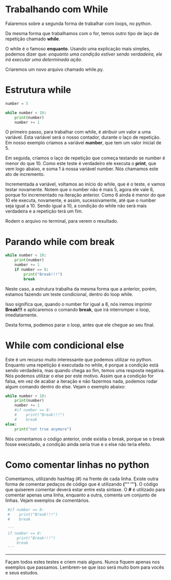 # Trabalhando com While

Falaremos sobre a segunda forma de trabalhar com loops, no python.

Da mesma forma que trabalhamos com o for, temos outro tipo de laço de repetição chamado **while**.

O while é o famoso **enquanto**. Usando uma explicação mais simples, podemos dizer que: _enquanto uma condição estiver sendo verdadeira, ele irá executar uma determinada ação_.

Criaremos um novo arquivo chamado while.py.

# Estrutura while

```python
number = 5

while number < 10:
    print(number)
    number += 1
```

O primeiro passo, para trabalhar com while, é atribuir um valor a uma variável. Esta variável será o nosso contador, durante o laço de repetição. Em nosso exemplo criamos a variável **number**, que tem um valor inicial de 5.

Em seguida, criamos o laço de repetição que começa testando se number é menor do que 10. Como este teste é verdadeiro ele executa o **print**, que vem logo abaixo, e soma 1 à nossa variável number. Nós chamamos este ato de incremento.

Incrementada a variável, voltamos ao início do while, que é o teste, e vamos testar novamente. Notem que o number não é mais 5, agora ele vale 6, porque foi incrementado na iteração anterior. Como 6 ainda é menor do que 10 ele executa, novamente, e assim, sucessivamente, até que o number seja igual a 10. Sendo igual a 10, a condição do while não será mais verdadeira e a repetição terá um fim.

Rodem o arquivo no terminal, para verem o resultado.

# Parando while com break

```python
while number < 10:
    print(number)
    number += 1
    if number == 8:
        print("Break!!!")
        break
```

Neste caso, a estrutura trabalha da mesma forma que a anterior, porém, estamos fazendo um teste condicional, dentro do loop while.

Isso significa que, quando o number for igual a 8, nós iremos imprimir **Break!!!** e aplicaremos o comando **break**, que irá interromper o loop, imediatamente.

Desta forma, podemos parar o loop, antes que ele chegue ao seu final.

# While com condicional else

Este é um recurso muito interessante que podemos utilizar no python. Enquanto uma repetição é executada no while, é porque a condição está sendo verdadeira, mas quando chega ao fim, temos uma resposta negativa. 
Nós podemos utilizar o else por este motivo. Assim que a condição for falsa, em vez de acabar a iteração e não fazermos nada, podemos rodar algum comando dentro do else. Vejam o exemplo abaixo:

```python
while number < 10:
    print(number)
    number += 1
    #if number == 8:
    #    print("Break!!!")
    #    break
else:
    print("not true anymore")
```

Nós comentamos o código anterior, onde existia o break, porque se o break fosse executado, a condição ainda seria true e o else não teria efeito.

# Como comentar linhas no python

Comentamos, utilizando hashtag (#) na frente de cada linha. Existe outra forma de comentar pedaços de código que é utilizando **(''' ''')**. O código que quiserem comentar deverá estar entre esta sintaxe. O **#** é utilizado para comentar apenas uma linha, enquanto a outra, comenta um conjunto de linhas. 
Vejam exemplos de comentários.

```python
 #if number == 8:
 #    print("Break!!!")
 #    break

 '''
 if number == 8:
     print("Break!!!")
     break
 '''
```

***

Façam todos estes testes  e criem mais alguns. Nunca fiquem apenas nos exemplos que passamos.
Lembrem-se que isso será muito bom para vocês e seus estudos.